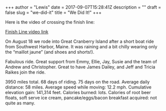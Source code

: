+++
author = "Lewis"
date = 2017-09-07T15:28:41Z
description = ""
draft = false
slug = "we-did-it"
title = "We Did It!"
+++


Here is the video of crossing the finish line:

[Finish Line video link](https://www.dropbox.com/s/xkgm7bp35ysyqz9/finish-line.mov?raw=1)

On August 18 we rode into Great Cranberry Island after a short boat ride from Southwest Harbor, Maine. It was raining and a bit chilly wearing only the “maillot jaune” (and shoes and shorts!). 

Fabulous ride. Great support from Emmy, Ellie, Jay, Susie and the team of Andrew and Christopher. Great to have James Dailey, and Jeff and Tricia Raikes join the ride.

3950 miles total. 68 days of riding. 75 days on the road. Average daily distance: 58 miles. Average speed while moving: 12.2 mph. Cumulative elevation gain: 141,314 feet. Calories burned: lots. Calories of root beer floats, soft serve ice cream, pancake/eggs/bacon breakfast acquired: not quite as many.

